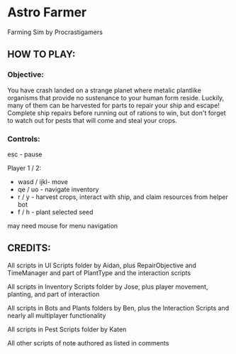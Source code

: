 # Astro Farmer
Farming Sim by Procrastigamers
## HOW TO PLAY:
### Objective:

You have crash landed on a strange planet where metalic plantlike organisms that provide no sustenance to your human form reside. Luckily, many of them can be harvested for parts to repair your ship and escape! Complete ship repairs before running out of rations to win, but don't forget to watch out for pests that will come and steal your crops.

### Controls:

esc - pause

Player 1 / 2:
* wasd / ijkl- move 
* qe / uo - navigate inventory
* r / y - harvest crops, interact with ship, and claim resources from helper bot
* f / h - plant selected seed

may need mouse for menu navigation

## CREDITS:

All scripts in UI Scripts folder by Aidan, plus RepairObjective and TimeManager and part of PlantType and the interaction scripts

All scripts in Inventory Scripts folder by Jose, plus player movement, planting, and part of interaction

All scripts in Bots and Plants folders by Ben, plus the Interaction Scripts and nearly all multiplayer functionality

All scripts in Pest Scripts folder by Katen

All other scripts of note authored as listed in comments
